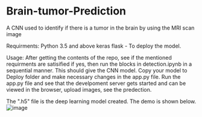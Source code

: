 # Brain-tumor-Prediction
A CNN used to identify if there is a tumor in the brain by using the MRI scan image

Requirments:
  Python 3.5 and above
  keras
  flask - To deploy the model.
  
Usage:
  After getting the contents of the repo, see if the mentioned requirments are satisified if yes, then run the blocks in detection.ipynb in a sequential manner. 
  This should give the CNN model. Copy your model to Deploy folder and make necessary changes in the app.py file.
  Run the app.py file and see that the develpoment server gets started and can be viewed in the browser, upload images, see the predection.
  
  The ".h5" file is the deep learning model created. The demo is shown below.
  ![image](https://user-images.githubusercontent.com/69049502/133123338-ba24d511-de45-4502-accb-1a7f44470177.png)

  
